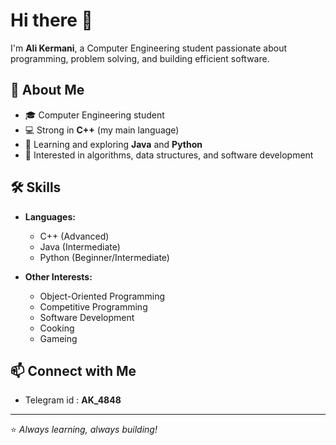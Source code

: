 # Hi there 👋

I'm **Ali Kermani**, a Computer Engineering student passionate about programming, problem solving, and building efficient software.  

## 🚀 About Me
- 🎓 Computer Engineering student  
- 💻 Strong in **C++** (my main language)  
- 🌱 Learning and exploring **Java** and **Python**  
- 🔧 Interested in algorithms, data structures, and software development  

## 🛠️ Skills
- **Languages:**  
  - C++ (Advanced)  
  - Java (Intermediate)  
  - Python (Beginner/Intermediate)  

- **Other Interests:**  
  - Object-Oriented Programming  
  - Competitive Programming  
  - Software Development  
  - Cooking
  - Gameing
    
## 📫 Connect with Me
- Telegram id : **AK_4848**  

---

⭐️ *Always learning, always building!*

